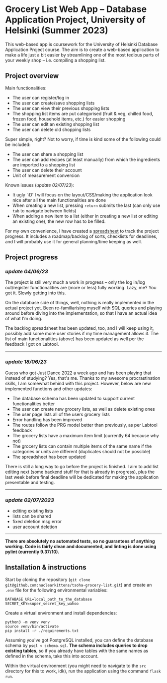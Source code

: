 # Grocery List Web App – Database Application Project, University of Helsinki (Summer 2023)
This web-based app is coursework for the University of Helsinki Database Application Project course. The aim is to create a web-based application to make a life just a bit easier by streamlining one of the most tedious parts of your weekly shop – i.e. compiling a shopping list.

## Project overview
Main functionalities:
+ The user can register/log in
+ The user can create/save shopping lists
+ The user can view their previous shopping lists
+ The shopping list items are put categorised (fruit & veg, chilled food, frozen food, household items, etc.) for easier shopping
+ The user can edit an existing shopping list
+ The user can delete old shopping lists

Super simple, right? Not to worry, if time is kind some of the following could be included:
+ The user can share a shopping list
+ The user can add recipes (at least manually) from which the ingredients are imported to a shopping list
+ The user can delete their account
+ Unit of measurement conversion

Known issues (*update 02/07/23*):
+ It ugly ':D' I will focus on the layout/CSS/making the application look nice after all the main functionalities are done
+ When creating a new list, pressing `return` submits the last (can only use `tab` to navigate between fields)
+ When adding a new item to a list (either in creating a new list or editing an existing one), the new row has to be filled.

For my own convenience, I have created a [spreadsheet](https://docs.google.com/spreadsheets/d/17Hk51ZoDV1AqUWWAYf6MvK6ZVflhoNZ81wzrthbtHzs/) to track the project progress. It includes a roadmap/backlog of sorts, checklists for deadlines, and I will probably use it for general planning/time keeping as well.

## Project progress

### *update 04/06/23*

The project is still very much a work in progress – only the log in/log out/register functionalities are (more or less) fully working. Lazy, me? You got it. Slowly getting into this.

On the database side of things, well, nothing is really implemented in the actual project yet. Been re-familiarising myself with SQL queries and playing around before diving into the implementation, so that I have an actual idea of what I'm doing.

The backlog spreadsheet has been updated, too, and I will keep using it, possibly add some more user stories if my time management allows it. The list of main functionalities (above) has been updated as well per the feedback I got on Labtool.

***

### *update 18/06/23*

Guess who got Just Dance 2022 a week ago and has been playing that instead of studying? Yes, that's me. Thanks to my awesome procrastination skills, I am somewhat behind with this project. However, below are new implemented functions and other updates:

+ The database schema has been updated to support current functionalities better
+ The user can create new grocery lists, as well as delete existing ones
+ The user page lists all of the users grocery lists
+ Error handling has been improved
+ The routes follow the PRG model better than previously, as per Labtool feedback
+ The grocery lists have a maximum item limit (currently 64 because why not)
+ The grocery lists can contain multiple items of the same name if the categories or units are different (duplicates should not be possible)
+ The spreadsheet has been updated

There is still a long way to go before the project is finished. I aim to add list editing next (some backend stuff for that is already in progress), plus the last week before final deadline will be dedicated for making the application presentable and testing.

***

### *update 02/07/2023*

+ editing existing lists
+ lists can be shared
+ fixed deletion msg error
+ user account deletion

***

**There are absolutely no automated tests, so no guarantees of anything working. Code is fairly clean and documented, and linting is done using pylint (currently 9.37/10).**

## Installation & instructions

Start by cloning the repository (`git clone git@github.com:nuclearkittens/tsoha-grocery-list.git`) and create an `.env` file for the following environmental variables:

```
DATABASE_URL=local_path_to_the_database
SECRET_KEY=super_secret_key_wahoo
```
Create a virtual environment and install dependencies:
```
python3 -m venv venv
source venv/bin/activate
pip install -r ./requirements.txt
```
Assuming you've got PostgreSQL installed, you can define the database schema by `psql < schema.sql`. **The schema includes queries to drop existing tables**, so if you already have tables with the same names as defined in the schema, take this into account.

Within the virtual environment (you might need to navigate to the `src` directory for this to work, idk), run the application using the command `flask run`.
